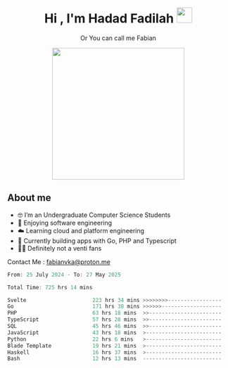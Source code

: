 <h1 align="center">Hi , I'm Hadad Fadilah  <img src="https://media.giphy.com/media/hvRJCLFzcasrR4ia7z/giphy.gif" width="35" ></h1>
<p align="center"><span>Or You can call me <span style="font: bold">Fabian</span></p>
<p align="center">
<img src="https://media.tenor.com/78dNivDemDAAAAAi/speech-bubble-venti.gif" width="300"/>    
</p>

##  About me
- 🤓 I’m an Undergraduate Computer Science Students
- 🍰 Enjoying software engineering
- ☁️ Learning cloud and platform engineering
- 🧰 Currently building apps with Go, PHP and Typescript 
- 🏃‍♂️ Definitely not a venti fans

Contact Me : fabianvka@proton.me

<!--START_SECTION:waka-->

```go
From: 25 July 2024 - To: 27 May 2025

Total Time: 725 hrs 14 mins

Svelte                     223 hrs 34 mins >>>>>>>>-----------------   30.56 %
Go                         171 hrs 38 mins >>>>>>-------------------   23.46 %
PHP                        63 hrs 18 mins  >>-----------------------   08.65 %
TypeScript                 57 hrs 28 mins  >>-----------------------   07.86 %
SQL                        45 hrs 46 mins  >>-----------------------   06.26 %
JavaScript                 43 hrs 18 mins  >------------------------   05.92 %
Python                     22 hrs 6 mins   >------------------------   03.02 %
Blade Template             19 hrs 21 mins  >------------------------   02.65 %
Haskell                    16 hrs 37 mins  >------------------------   02.27 %
Bash                       12 hrs 13 mins  -------------------------   01.67 %
```

<!--END_SECTION:waka-->




<!--
**Fadil-Tao/Fadil-Tao** is a ✨ _special_ ✨ repository because its `README.md` (this file) appears on your GitHub profile.



